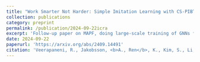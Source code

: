 ```yaml
---
title: "Work Smarter Not Harder: Simple Imitation Learning with CS-PIBT Outperforms Large Scale Imitation Learning for MAPF"
collection: publications
category: preprint
permalink: /publication/2024-09-22icra
excerpt: 'Follow-up paper on MAPF, doing large-scale training of GNNs for MAPF for improved scalability'
date: 2024-09-22
paperurl: 'https://arxiv.org/abs/2409.14491'
citation: 'Veerapaneni, R., Jakobsson, <b>A., Ren</b>, K., Kim, S., Li, J., & Likhachev, M. (2024). Work Smarter Not Harder: Simple Imitation Learning with CS-PIBT Outperforms Large Scale Imitation Learning for MAPF. arXiv preprint arXiv:2409.14491.'
---
```

